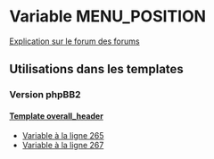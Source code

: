 # Variable MENU_POSITION
[Explication sur le forum des forums](http://forum.forumactif.com/t294113-listing-des-variables#MENU_POSITION)
## Utilisations dans les templates
### Version phpBB2
#### [Template overall_header](subsilver/overall_header.md)
* [Variable à la ligne 265](../subsilver/overall_header.tpl#L265)
* [Variable à la ligne 267](../subsilver/overall_header.tpl#L267)